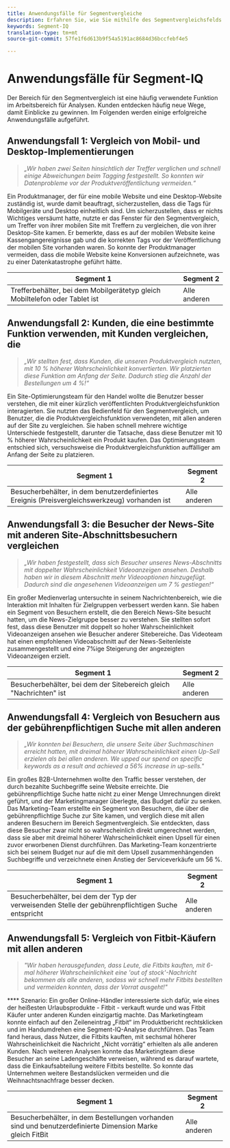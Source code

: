 ```yaml
---
title: Anwendungsfälle für Segmentvergleiche
description: Erfahren Sie, wie Sie mithilfe des Segmentvergleichsfelds Einblicke in die Marketingstrategie gewinnen können.
keywords: Segment-IQ
translation-type: tm+mt
source-git-commit: 57fe1f6d613b9f54a5191ac8684d36bccfebf4e5

---
```



# Anwendungsfälle für Segment-IQ

Der Bereich für den Segmentvergleich ist eine häufig verwendete Funktion im Arbeitsbereich für Analysen. Kunden entdecken häufig neue Wege, damit Einblicke zu gewinnen. Im Folgenden werden einige erfolgreiche Anwendungsfälle aufgeführt.

## Anwendungsfall 1: Vergleich von Mobil- und Desktop-Implementierungen

> *„Wir haben zwei Seiten hinsichtlich der Treffer verglichen und schnell einige Abweichungen beim Tagging festgestellt. So konnten wir Datenprobleme vor der Produktveröffentlichung vermeiden.“*

Ein Produktmanager, der für eine mobile Website und eine Desktop-Website zuständig ist, wurde damit beauftragt, sicherzustellen, dass die Tags für Mobilgeräte und Desktop einheitlich sind. Um sicherzustellen, dass er nichts Wichtiges versäumt hatte, nutzte er das Fenster für den Segmentvergleich, um Treffer von ihrer mobilen Site mit Treffern zu vergleichen, die von ihrer Desktop-Site kamen. Er bemerkte, dass es auf der mobilen Website keine Kassengangereignisse gab und die korrekten Tags vor der Veröffentlichung der mobilen Site vorhanden waren. So konnte der Produktmanager vermeiden, dass die mobile Website keine Konversionen aufzeichnete, was zu einer Datenkatastrophe geführt hätte.

| Segment 1 | Segment 2 |
|--- |--- |
| Trefferbehälter, bei dem Mobilgerätetyp gleich Mobiltelefon oder Tablet ist | Alle anderen |

## Anwendungsfall 2: Kunden, die eine bestimmte Funktion verwenden, mit Kunden vergleichen, die

> *„Wir stellten fest, dass Kunden, die unseren Produktvergleich nutzten, mit 10 % höherer Wahrscheinlichkeit konvertierten. Wir platzierten diese Funktion am Anfang der Seite. Dadurch stieg die Anzahl der Bestellungen um 4 %!“*

Ein Site-Optimierungsteam für den Handel wollte die Benutzer besser verstehen, die mit einer kürzlich veröffentlichten Produktvergleichsfunktion interagierten. Sie nutzten das Bedienfeld für den Segmentvergleich, um Benutzer, die die Produktvergleichsfunktion verwendeten, mit allen anderen auf der Site zu vergleichen. Sie haben schnell mehrere wichtige Unterschiede festgestellt, darunter die Tatsache, dass diese Benutzer mit 10 % höherer Wahrscheinlichkeit ein Produkt kaufen. Das Optimierungsteam entschied sich, versuchsweise die Produktvergleichsfunktion auffälliger am Anfang der Seite zu platzieren.

| Segment 1 | Segment 2 |
|--- |--- |
| Besucherbehälter, in dem benutzerdefiniertes Ereignis (Preisvergleichswerkzeug) vorhanden ist | Alle anderen |

## Anwendungsfall 3: die Besucher der News-Site mit anderen Site-Abschnittsbesuchern vergleichen

> *„Wir haben festgestellt, dass sich Besucher unseres News-Abschnitts mit doppelter Wahrscheinlichkeit Videoanzeigen ansehen. Deshalb haben wir in diesem Abschnitt mehr Videooptionen hinzugefügt. Dadurch sind die angesehenen Videoanzeigen um 7 % gestiegen!“*

Ein großer Medienverlag untersuchte in seinem Nachrichtenbereich, wie die Interaktion mit Inhalten für Zielgruppen verbessert werden kann. Sie haben ein Segment von Besuchern erstellt, die den Bereich News-Site besucht hatten, um die News-Zielgruppe besser zu verstehen. Sie stellten sofort fest, dass diese Benutzer mit doppelt so hoher Wahrscheinlichkeit Videoanzeigen ansehen wie Besucher anderer Sitebereiche. Das Videoteam hat einen empfohlenen Videoabschnitt auf der News-Seitenleiste zusammengestellt und eine 7%ige Steigerung der angezeigten Videoanzeigen erzielt.

| Segment 1 | Segment 2 |
|--- |--- |
| Besucherbehälter, bei dem der Sitebereich gleich "Nachrichten" ist | Alle anderen |

## Anwendungsfall 4: Vergleich von Besuchern aus der gebührenpflichtigen Suche mit allen anderen

> *„Wir konnten bei Besuchern, die unsere Seite über Suchmaschinen erreicht hatten, mit dreimal höherer Wahrscheinlichkeit einen Up-Sell erzielen als bei allen anderen. We upped our spend on specific keywords as a result and achieved a 56% increase in up-sells."*

Ein großes B2B-Unternehmen wollte den Traffic besser verstehen, der durch bezahlte Suchbegriffe seine Website erreichte. Die gebührenpflichtige Suche hatte nicht zu einer Menge Umrechnungen direkt geführt, und der Marketingmanager überlegte, das Budget dafür zu senken. Das Marketing-Team erstellte ein Segment von Besuchern, die über die gebührenpflichtige Suche zur Site kamen, und verglich diese mit allen anderen Besuchern im Bereich Segmentvergleich. Sie entdeckten, dass diese Besucher zwar nicht so wahrscheinlich direkt umgerechnet werden, dass sie aber mit dreimal höherer Wahrscheinlichkeit einen Upsell für einen zuvor erworbenen Dienst durchführen. Das Marketing-Team konzentrierte sich bei seinem Budget nur auf die mit dem Upsell zusammenhängenden Suchbegriffe und verzeichnete einen Anstieg der Serviceverkäufe um 56 %.

| Segment 1 | Segment 2 |
|--- |--- |
| Besucherbehälter, bei dem der Typ der verweisenden Stelle der gebührenpflichtigen Suche entspricht | Alle anderen |

## Anwendungsfall 5: Vergleich von Fitbit-Käufern mit allen anderen

> *"Wir haben herausgefunden, dass Leute, die Fitbits kauften, mit 6-mal höherer Wahrscheinlichkeit eine 'out of stock'-Nachricht bekommen als alle anderen, sodass wir schnell mehr Fitbits bestellten und vermeiden konnten, dass der Vorrat ausgeht!"*

**** Szenario: Ein großer Online-Händler interessierte sich dafür, wie eines der heißesten Urlaubsprodukte - Fitbit - verkauft wurde und was Fitbit Käufer unter anderen Kunden einzigartig machte. Das Marketingteam konnte einfach auf den Zeileneintrag „Fitbit“ im Produktbericht rechtsklicken und im Handumdrehen eine Segment-IQ-Analyse durchführen. Das Team fand heraus, dass Nutzer, die Fitbits kauften, mit sechsmal höherer Wahrscheinlichkeit die Nachricht „Nicht vorrätig“ erhielten als alle anderen Kunden. Nach weiteren Analysen konnte das Marketingteam diese Besucher an seine Ladengeschäfte verweisen, während es darauf wartete, dass die Einkaufsabteilung weitere Fitbits bestellte. So konnte das Unternehmen weitere Bestandslücken vermeiden und die Weihnachtsnachfrage besser decken.

| Segment 1 | Segment 2 |
|--- |--- |
| Besucherbehälter, in dem Bestellungen vorhanden sind und benutzerdefinierte Dimension Marke gleich FitBit | Alle anderen |
